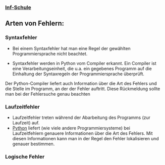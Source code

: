 ### [Inf-Schule](https://inf-schule.de/imperative-programmierung/python/konzepte/fehler)

## Arten von Fehlern:


### Syntaxfehler
- Bei einem Syntaxfehler hat man eine Regel der gewählten Programmiersprache nicht beachtet.

- Syntaxfehler werden in Python vom Compiler erkannt. Ein Compiler ist eine Verarbeitungseinheit, die u.a. ein gegebenes Programm auf die Einhaltung der Syntaxregeln der Programmiersprache überprüft.

Der Python-Compiler liefert auch Information über die Art des Fehlers und die Stelle im Programm, an der der Fehler auftritt. Diese Rückmeldung sollte man bei der Fehlersuche genau beachten

### Laufzeitfehler
- Laufzeitfehler treten während der Abarbeitung des Programms (zur Laufzeit) auf.
- [Python](contents-python.md) liefert (wie viele andere Programmiersysteme) bei Laufzeitfehlern genauere Informationen über die Art des Fehlers. Mit diesen Informationen kann man in der Regel den Fehler lokalisieren und genauer bestimmen.



### Logische Fehler